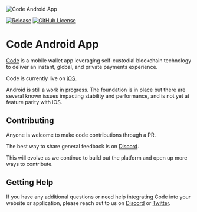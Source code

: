 ![Code Android App](https://github.com/code-payments/code-android/assets/5760385/b955a5af-04bf-4794-897a-4263f332df87)

[![Release](https://img.shields.io/github/v/release/code-payments/code-android.svg)](https://github.com/code-payments/code-android/releases/latest)
[![GitHub License](https://img.shields.io/badge/license-MIT-lightgrey.svg?style=flat)](https://github.com/code-payments/code-android/blob/main/LICENSE.md)

# Code Android App

[Code](https://getcode.com) is a mobile wallet app leveraging self-custodial blockchain technology to deliver an instant, global, and private payments experience. 

Code is currently live on [iOS](https://apps.apple.com/ca/app/code-wallet/id1562384846). 

Android is still a work in progress. The foundation is in place but there are several known issues impacting stability and performance, and is not yet at feature parity with iOS.

## Contributing

Anyone is welcome to make code contributions through a PR. 

The best way to share general feedback is on [Discord](https://discord.gg/T8Tpj8DBFp). 

This will evolve as we continue to build out the platform and open up more ways to contribute.

## Getting Help

If you have any additional questions or need help integrating Code into your website or application, please reach out to us on [Discord](https://discord.gg/T8Tpj8DBFp) or [Twitter](https://twitter.com/getcode).
